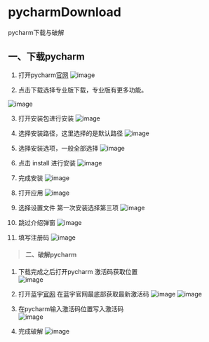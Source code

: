 # pycharmDownload
pycharm下载与破解
## 一、下载pycharm
1. 打开pycharm[官网](https://www.jetbrains.com/pycharm/)
![image](img/pycharm01.jpg)  

2. 点击下载选择专业版下载，专业版有更多功能。  

![image](img/pycharm02.jpg)

3. 打开安装包进行安装
![image](img/1.jpg)

4. 选择安装路径，这里选择的是默认路径
![image](img/2.jpg)

5. 选择安装选项，一般全部选择
![image](img/3.jpg)

6. 点击 install 进行安装
![image](img/4.jpg)

7. 完成安装
![image](img/5.jpg)

8. 打开应用
![image](img/6.jpg)

9. 选择设置文件 第一次安装选择第三项
![image](img/7.jpg)

10. 跳过介绍弹窗
![image](img/8.jpg)

11. 填写注册码
![image](img/9.jpg)


>#### 二、破解pycharm
1. 下载完成之后打开pycharm
激活码获取位置   
![image](img/9.jpg)

2. 打开蓝宇[官网](http://idea.lanyus.com/)
在蓝宇官网最底部获取最新激活码 
![image](img/pycharm03.jpg) 
![image](img/10.jpg)
3. 在pycharm输入激活码位置写入激活码  
![image](img/11.jpg)
4. 完成破解
![image](img/12.jpg)
